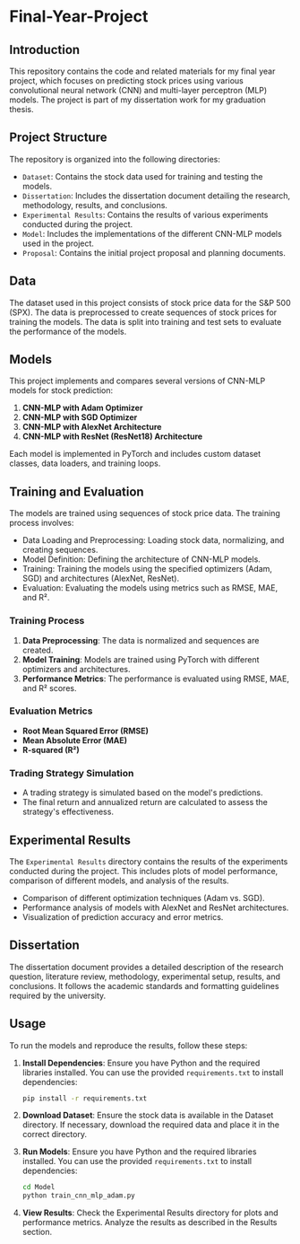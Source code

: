 # Final-Year-Project

## Introduction
This repository contains the code and related materials for my final year project, which focuses on predicting stock prices using various convolutional neural network (CNN) and multi-layer perceptron (MLP) models. The project is part of my dissertation work for my graduation thesis.

## Project Structure
The repository is organized into the following directories:

- `Dataset`: Contains the stock data used for training and testing the models.
- `Dissertation`: Includes the dissertation document detailing the research, methodology, results, and conclusions.
- `Experimental Results`: Contains the results of various experiments conducted during the project.
- `Model`: Includes the implementations of the different CNN-MLP models used in the project.
- `Proposal`: Contains the initial project proposal and planning documents.

## Data
The dataset used in this project consists of stock price data for the S&P 500 (SPX). The data is preprocessed to create sequences of stock prices for training the models. The data is split into training and test sets to evaluate the performance of the models.

## Models
This project implements and compares several versions of CNN-MLP models for stock prediction:

1. **CNN-MLP with Adam Optimizer**
2. **CNN-MLP with SGD Optimizer**
3. **CNN-MLP with AlexNet Architecture**
4. **CNN-MLP with ResNet (ResNet18) Architecture**

Each model is implemented in PyTorch and includes custom dataset classes, data loaders, and training loops.

## Training and Evaluation
The models are trained using sequences of stock price data. The training process involves:

- Data Loading and Preprocessing: Loading stock data, normalizing, and creating sequences.
- Model Definition: Defining the architecture of CNN-MLP models.
- Training: Training the models using the specified optimizers (Adam, SGD) and architectures (AlexNet, ResNet).
- Evaluation: Evaluating the models using metrics such as RMSE, MAE, and R².

### Training Process
1. **Data Preprocessing**: The data is normalized and sequences are created.
2. **Model Training**: Models are trained using PyTorch with different optimizers and architectures.
3. **Performance Metrics**: The performance is evaluated using RMSE, MAE, and R² scores.

### Evaluation Metrics
- **Root Mean Squared Error (RMSE)**
- **Mean Absolute Error (MAE)**
- **R-squared (R²)**

### Trading Strategy Simulation
- A trading strategy is simulated based on the model's predictions.
- The final return and annualized return are calculated to assess the strategy's effectiveness. 

## Experimental Results
The `Experimental Results` directory contains the results of the experiments conducted during the project. This includes plots of model performance, comparison of different models, and analysis of the results.
- Comparison of different optimization techniques (Adam vs. SGD).
- Performance analysis of models with AlexNet and ResNet architectures.
- Visualization of prediction accuracy and error metrics. 

## Dissertation
The dissertation document provides a detailed description of the research question, literature review, methodology, experimental setup, results, and conclusions. It follows the academic standards and formatting guidelines required by the university.

## Usage

To run the models and reproduce the results, follow these steps:

1. **Install Dependencies**:
   Ensure you have Python and the required libraries installed. You can use the provided `requirements.txt` to install dependencies:
   ```bash
   pip install -r requirements.txt

2. **Download Dataset**:
   Ensure the stock data is available in the Dataset directory. If necessary, download the required data and place it in the correct directory.

3. **Run Models**:
   Ensure you have Python and the required libraries installed. You can use the provided `requirements.txt` to install dependencies:
   ```bash
   cd Model
   python train_cnn_mlp_adam.py

4. **View Results**:
   Check the Experimental Results directory for plots and performance metrics. Analyze the results as described in the Results section. 
